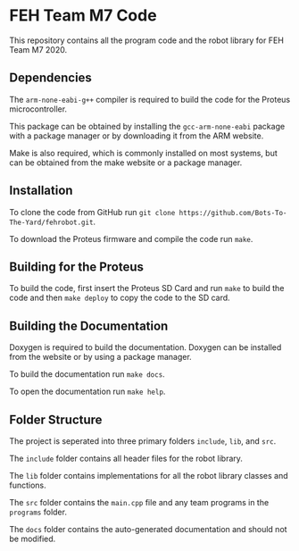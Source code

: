 # FEH Team M7 Code
This repository contains all the program code and the robot library for FEH Team M7 2020.

## Dependencies
The `arm-none-eabi-g++` compiler is required to build the code for the Proteus microcontroller.

This package can be obtained by installing the `gcc-arm-none-eabi` package with a package manager or by downloading it from the ARM website.

Make is also required, which is commonly installed on most systems, but can be obtained from the make website or a package manager.

## Installation
To clone the code from GitHub run `git clone https://github.com/Bots-To-The-Yard/fehrobot.git`.

To download the Proteus firmware and compile the code run `make`.

## Building for the Proteus
To build the code, first insert the Proteus SD Card and run `make` to build the code and then `make deploy` to copy the code to the SD card.

## Building the Documentation
Doxygen is required to build the documentation. Doxygen can be installed from the website or by using a package manager.

To build the documentation run `make docs`.

To open the documentation run `make help`.

## Folder Structure
The project is seperated into three primary folders `include`, `lib`, and `src`.

The `include` folder contains all header files for the robot library.

The `lib` folder contains implementations for all the robot library classes and functions.

The `src` folder contains the `main.cpp` file and any team programs in the `programs` folder.

The `docs` folder contains the auto-generated documentation and should not be modified.